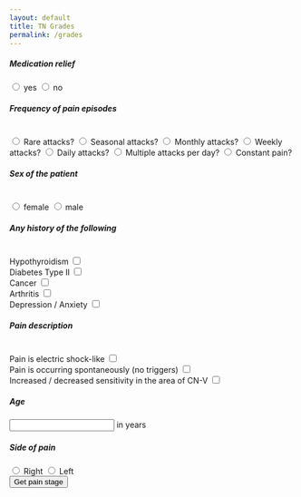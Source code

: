 ```yaml
---
layout: default
title: TN Grades
permalink: /grades
---
```



<form onsubmit="test()">
            <h5>Medication relief</h5>
	    <input type="radio" name="med_relief" id="med_relief_yes" />
	    <label for="med_relief_yes">yes</label> 
	    <input type="radio" name="med_relief" id="med_relief_no" />
	    <label for="med_relief_no">no</label> 
	    <br>
            <h5>Frequency of pain episodes</h5>
            <br>
	    <input type="radio" name="attacks" id="no_attacks" />
	    <label for="no_attacks">Rare attacks?</label> 
	    <input type="radio" name="attacks" id="seasonal_attacks" />
	    <label for="seasonal_attacks">Seasonal attacks?</label> 
	    <input type="radio" name="attacks" id="monthly_attacks" />
	    <label for="monthly_attacks">Monthly attacks?</label> 
	    <input type="radio" name="attacks" id="weekly_attacks" />
	    <label for="weekly_attacks">Weekly attacks?</label> 
	    <input type="radio" name="attacks" id="daily_attacks" />
	    <label for="daily_attacks">Daily attacks?</label> 
	    <input type="radio" name="attacks" id="multiple_attacks" />
	    <label for="multiple_attacks">Multiple attacks per day?</label> 
	    <input type="radio" name="attacks" id="constant_pain" />
	    <label for="constant_pain">Constant pain?</label> 
	    <br>
            <h5>Sex of the patient</h5>
            <br>
	    <input type="radio" name="sex" id="sex_female" />
	    <label for="sex_female">female</label> 
	    <input type="radio" name="sex" id="sex_male" />
	    <label for="sex_male">male</label> 
	    <br>
	    <h5>Any history of the following</h5>
            <br>
	    <label for="thyroid">Hypothyroidism</label> 
	    <input type="checkbox" name="thyroid" id="thyroid" />
	    <br>
	    <label for="diabetes">Diabetes Type II</label> 
	    <input type="checkbox" name="diabetes" id="diabetes" />
	    <br>
	    <label for="cancer">Cancer</label> 
	    <input type="checkbox" name="cancer" id="cancer" />
	    <br>
	    <label for="musculoskeletal">Arthritis</label> 
	    <input type="checkbox" name="musculoskeletal" id="musculoskeletal" />
	    <br>
	    <label for="psychiatric">Depression / Anxiety</label> 
	    <input type="checkbox" name="psychiatric" id="psychiatric" />
	    <br>
	    <h5>Pain description</h5>
            <br>
	    <label for="electric_pain">Pain is electric shock-like</label> 
	    <input type="checkbox" name="electric_pain" id="electric_pain" />
	    <br>
	    <label for="triggers">Pain is occurring spontaneously (no triggers)</label> 
	    <input type="checkbox" name="triggers" id="triggers" />
	    <br>
	    <label for="trigeminal_deficit">Increased / decreased sensitivity in the area of CN-V</label> 
	    <input type="checkbox" name="trigeminal_deficit" id="trigeminal_deficit" />
	    <br>
            <h5>Age</h5>
	    <input type="number" name="age" id="age" />
	    <label for="age">in years</label> 
	    <br>
            <h5>Side of pain</h5>
	    <input type="radio" name="pain_side" id="pain_side_right" />
	    <label for="pain_side_right">Right</label> 
	    <input type="radio" name="pain_side" id="pain_side_leftt" />
	    <label for="pain_side_leftt">Left</label> 
	    <br>
	    <input type="submit" value="Get pain stage"/>
	  </form>
	  <script>
	    function test() {
              age_mu = 60.3;  // mean of age distribution
              age_sigma = 14.4;  // std dev of age distribution
              weights = {
                  "med_relief": 0.5823305406093363,
                  "no_attacks": 0.4447773784715664,
                  "seasonal_attacks": 0.3780998787882947,
                  "multiple_attacks": -0.24936232801694033,
                  "sex": 0.23271058640658165,
                  "thyroid": 0.22194415044916416,
                  "diabetes": -0.19096074484891587,
                  "constant_pain": -0.18043315680694574,
                  "triggers": -0.17800135417611468,
                  "cancer": -0.13696322854364734,
                  "electric_pain": 0.1328637522659141,
                  "age": 0.07879009081158225,
                  "monthly_attacks": -0.07185119306538153,
                  "muskuloskeletal": -0.05171550838967454,
                  "daily_attacks": 0.042491833983521264,
                  "weekly_attacks": -0.027986269788450466,
                  "pain_side": 0.02259789402761426,
                  "trigeminal_deficit": 0.015018209680008613,
                  "psychiatric": -0.0046296250086506575
              };
//	      alert(`The function 'test' is executed`);
//	      alert(dot(weights, [1, 2, 3, 4, 5, 6, 7, 8, 9, 10, 11, 12, 13, 14, 15, 16, 17, 18, 19]));
	      alert(dot2(weights, [1, 2, 3, 4, 5, 6, 7, 8, 9, 10, 11, 12, 13, 14, 15, 16, 17, 18, 19]));
	    }
            function get_value_from_key(key) {
                // TODO: do subcases for each key option
                if (key == "med_relief") {
                    bool_yes = document.getElementById("med_relief_yes").checked;
                    bool_no = document.getElementById("med_relief_no").checked;
                    if (!bool_yes & !bool_no) {
                        alert("Please choose an answer for 'med_relief'!");
                    }
                    else {
                        if (bool_yes) {answer = "yes";} else {answer = "no";}
                        alert("Answer for 'med_relief' is: " + answer);
                    }
                }
            }
            function dot2(w, pat) {
                var result = 0;
                for (var key in w) {
                    if (w.hasOwnProperty(key)) {
                        answer_value = get_value_from_key(key);
                        result += w[key] * answer_value;
                    }
                }
                return result;
            }
            dot = (a, b) => a.map((x, i) => a[i] * b[i]).reduce((m, n) => m + n);
	  </script>